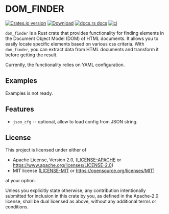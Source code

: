 
# DOM_FINDER

[![Crates.io version](https://img.shields.io/crates/v/dom_finder.svg?style=flat)](https://crates.io/crates/dom_finder)
[![Download](https://img.shields.io/crates/d/dom_finder.svg?style=flat)](https://crates.io/crates/dom_finder)
[![docs.rs docs](https://img.shields.io/badge/docs-latest-blue.svg?style=flat)](https://docs.rs/dom_finder)
[![ci](https://github.com/niklak/dom_finder/actions/workflows/rust.yml/badge.svg)](https://github.com/niklak/dom_finder/actions/workflows/rust.yml)

`dom_finder` is a Rust crate that provides functionality for finding elements in the Document Object Model (DOM) of HTML documents. 
It allows you to easily locate specific elements based on various css criteria. 
With `dom_finder`, you can extract data from HTML documents and transform it before getting the result.

Currently, the functionality relies on YAML configuration.


## Examples

Examples is not ready.

## Features

- `json_cfg` -- optional, allow to load config from JSON string.

## License

This project is licensed under either of

 * Apache License, Version 2.0, ([LICENSE-APACHE](LICENSE-APACHE) or
   https://www.apache.org/licenses/LICENSE-2.0)
 * MIT license ([LICENSE-MIT](LICENSE-MIT) or
   https://opensource.org/licenses/MIT)

at your option.

 Unless you explicitly state otherwise, any contribution intentionally submitted for inclusion in this crate by you, as defined in the Apache-2.0 license, shall be dual licensed as above, without any additional terms or conditions.